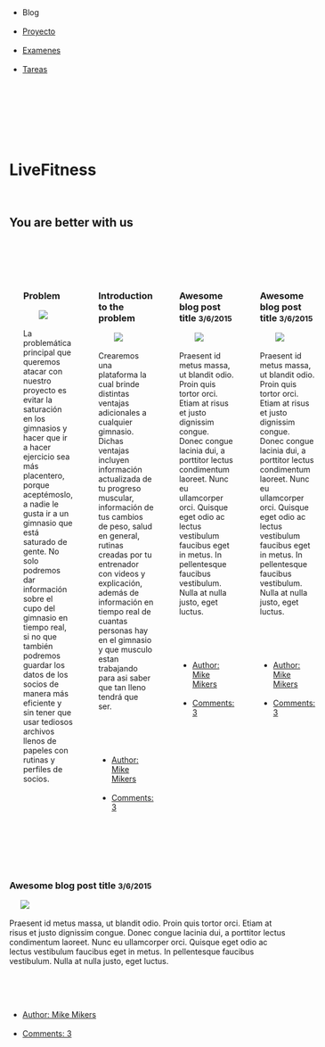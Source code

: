 <!doctype html><html class="no-js" lang="en">  <head>    <meta charset="utf-8" />    <meta name="viewport" content="width=device-width, initial-scale=1.0" />     <link rel="stylesheet" href="http://dhbhdrzi4tiry.cloudfront.net/cdn/sites/foundation.min.css">  </head>  <body>    <!-- Start Top Bar -->    <div class="top-bar">      <div class="top-bar-left">        <ul class="menu">          <li class="menu-text">Blog</li>          <li><a href="#">Proyecto</a></li>          <li><a href="#">Examenes</a></li>          <li><a href="#">Tareas</a></li>        </ul>      </div>    </div>    <!-- End Top Bar -->    <div class="callout large primary">      <div class="row column text-center">        <h1>LiveFitness</h1>        <h2 class="subheader">You are better with us</h2>      </div>    </div>    <!-- We can now combine rows and columns when there's only one column in that row -->    <div class="row medium-8 large-7 columns">      <div class="blog-post">        <h3>Problem</h3>        <img class="thumbnail" src="https://media.licdn.com/mpr/mpr/AAEAAQAAAAAAAAdVAAAAJDk1MTZhZDIzLTVkMDItNDIxZS05YjU5LWQ1NGIwMTEwNjk0YQ.jpg">        <p>La problemática principal que queremos atacar con nuestro proyecto es evitar la saturación en los gimnasios y hacer que ir a hacer ejercicio sea más placentero, porque aceptémoslo, a nadie le gusta ir a un gimnasio que está saturado de gente. No solo podremos dar información sobre el cupo del gimnasio en tiempo real, si no que también podremos guardar los datos de los socios de manera más eficiente y sin tener que usar tediosos archivos llenos de papeles con rutinas y perfiles de socios.</p>        <div class="callout">  </div>      </div>      <div class="blog-post">        <h3>Introduction to the problem</h3>        <img class="thumbnail" src=http://freshlytechy.com/wp-content/uploads/2013/08/Nike-FuelBand-600x356.jpg>        <p>Crearemos una plataforma la cual brinde distintas ventajas adicionales a cualquier gimnasio. Dichas ventajas incluyen información actualizada de tu progreso muscular, información de tus cambios de peso, salud en general, rutinas creadas por tu entrenador con videos y explicación, además de información en tiempo real de cuantas personas hay en el gimnasio y que musculo estan trabajando para asi saber que tan lleno tendrá que ser.</p>        <div class="callout">          <ul class="menu simple">            <li><a href="#">Author: Mike Mikers</a></li>            <li><a href="#">Comments: 3</a></li>          </ul>        </div>      </div>      <div class="blog-post">        <h3>Awesome blog post title <small>3/6/2015</small></h3>        <img class="thumbnail" src="http://placehold.it/850x350">        <p>Praesent id metus massa, ut blandit odio. Proin quis tortor orci. Etiam at risus et justo dignissim congue. Donec congue lacinia dui, a porttitor lectus condimentum laoreet. Nunc eu ullamcorper orci. Quisque eget odio ac lectus vestibulum faucibus eget in metus. In pellentesque faucibus vestibulum. Nulla at nulla justo, eget luctus.</p>        <div class="callout">          <ul class="menu simple">            <li><a href="#">Author: Mike Mikers</a></li>            <li><a href="#">Comments: 3</a></li>          </ul>        </div>      </div>      <div class="blog-post">        <h3>Awesome blog post title <small>3/6/2015</small></h3>        <img class="thumbnail" src="http://placehold.it/850x350">        <p>Praesent id metus massa, ut blandit odio. Proin quis tortor orci. Etiam at risus et justo dignissim congue. Donec congue lacinia dui, a porttitor lectus condimentum laoreet. Nunc eu ullamcorper orci. Quisque eget odio ac lectus vestibulum faucibus eget in metus. In pellentesque faucibus vestibulum. Nulla at nulla justo, eget luctus.</p>        <div class="callout">          <ul class="menu simple">            <li><a href="#">Author: Mike Mikers</a></li>            <li><a href="#">Comments: 3</a></li>          </ul>        </div>      </div>    </div>    <div class="blog-post">      <h3>Awesome blog post title <small>3/6/2015</small></h3>      <img class="thumbnail" src="http://placehold.it/850x350">      <p>Praesent id metus massa, ut blandit odio. Proin quis tortor orci. Etiam at risus et justo dignissim congue. Donec congue lacinia dui, a porttitor lectus condimentum laoreet. Nunc eu ullamcorper orci. Quisque eget odio ac lectus vestibulum faucibus eget in metus. In pellentesque faucibus vestibulum. Nulla at nulla justo, eget luctus.</p>      <div class="callout">        <ul class="menu simple">          <li><a href="#">Author: Mike Mikers</a></li>          <li><a href="#">Comments: 3</a></li>        </ul>      </div>    </div>    <script src="https://code.jquery.com/jquery-2.1.4.min.js"></script>    <script src="http://dhbhdrzi4tiry.cloudfront.net/cdn/sites/foundation.js"></script>    <script>      $(document).foundation();    </script>  </body></html>
